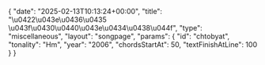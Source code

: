 {
    "date": "2025-02-13T10:13:24+00:00",
    "title": "\u0422\u043e\u0436\u0435 \u043f\u0430\u0440\u043e\u0434\u0438\u044f",
    "type": "miscellaneous",
    "layout": "songpage",
    "params": {
        "id": "chtobyat",
        "tonality": "Hm",
        "year": "2006",
        "chordsStartAt": 50,
        "textFinishAtLine": 100
    }
}